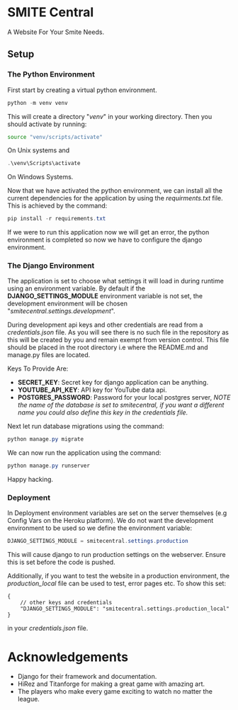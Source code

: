# SMITE Central
A Website For Your Smite Needs.

## Setup
### The Python Environment
First start by creating a virtual python environment.
```powershell
python -m venv venv
```
This will create a directory "*venv*" in your working directory. Then you should activate
by running:
```bash
source "venv/scripts/activate"
```
On Unix systems and
```powershell
.\venv\Scripts\activate
```
On Windows Systems.

Now that we have activated the python environment, we can install all
the current dependencies for the application by using the *requirments.txt* file. This is
achieved by the command:

```powershell
pip install -r requirements.txt
```
If we were to run this application now we will get an error, the python environment is completed
so now we have to configure the django environment.
### The Django Environment
The application is set to choose what settings it will load in during runtime using an environment
variable. By default if the **DJANGO_SETTINGS_MODULE** environment variable is not set, the development
environment will be chosen "*smitecentral.settings.development*".

During development api keys and other credentials are read from a *credentials.json* file. As you
will see there is no such file in the repository as this will be created by you and remain exempt from version control. This file should be placed in the root directory i.e where the README.md and manage.py files are located.

Keys To Provide Are:
* **SECRET_KEY**: Secret key for django application can be anything.
* **YOUTUBE_API_KEY**: API key for YouTube data api.
* **POSTGRES_PASSWORD**: Password for your local postgres server, *NOTE the name of the database is set to smitecentral, if you want a different name you could also define this key in the credentials file.*

Next let run database migrations using the command:

```powershell
python manage.py migrate
```
We can now run the application using the command:
```powershell
python manage.py runserver
```
Happy hacking.

### Deployment
In Deployment environment variables are set on the server themselves (e.g Config Vars on the Heroku
platform). We do not want the development environment to be used so we define the environment variable:

``` powershell
DJANGO_SETTINGS_MODULE = smitecentral.settings.production
```

This will cause django to run production settings on the webserver. Ensure this is set before the code
is pushed.

Additionally, if you want to test the website in a production environment, the *production_local* file
can be used to test, error pages etc. To show this set:

```jsonc
{
    // other keys and credentials
    "DJANGO_SETTINGS_MODULE": "smitecentral.settings.production_local"
}
```
in your *credentials.json* file.

# Acknowledgements
* Django for their framework and documentation.
* HiRez and Titanforge for making a great game with amazing art.
* The players who make every game exciting to watch no matter the league.

